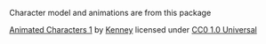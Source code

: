 Character model and animations are from this package

[Animated Characters 1](https://kenney.nl/assets/animated-characters) by [Kenney](https://kenney.nl/) licensed under [CC0 1.0 Universal](https://creativecommons.org/publicdomain/zero/1.0/)